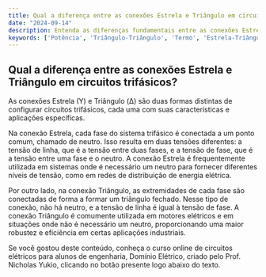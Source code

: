 ```yaml
---
title: Qual a diferença entre as conexões Estrela e Triângulo em circuitos trifásicos?
date: "2024-09-14"
description: Entenda as diferenças fundamentais entre as conexões Estrela e Triângulo em circuitos trifásicos.
keywords: ['Potência', 'Triângulo-Triângulo', 'Termo', 'Estrela-Triângulo', 'Tensão', 'Exercício', 'Aplicação']
---
```


## Qual a diferença entre as conexões Estrela e Triângulo em circuitos trifásicos?

As conexões Estrela (Y) e Triângulo (Δ) são duas formas distintas de configurar circuitos trifásicos, cada uma com suas características e aplicações específicas. 

Na conexão Estrela, cada fase do sistema trifásico é conectada a um ponto comum, chamado de neutro. Isso resulta em duas tensões diferentes: a tensão de linha, que é a tensão entre duas fases, e a tensão de fase, que é a tensão entre uma fase e o neutro. A conexão Estrela é frequentemente utilizada em sistemas onde é necessário um neutro para fornecer diferentes níveis de tensão, como em redes de distribuição de energia elétrica.

Por outro lado, na conexão Triângulo, as extremidades de cada fase são conectadas de forma a formar um triângulo fechado. Nesse tipo de conexão, não há neutro, e a tensão de linha é igual à tensão de fase. A conexão Triângulo é comumente utilizada em motores elétricos e em situações onde não é necessário um neutro, proporcionando uma maior robustez e eficiência em certas aplicações industriais.

Se você gostou deste conteúdo, conheça o curso online de circuitos elétricos para alunos de engenharia, Domínio Elétrico, criado pelo Prof. Nicholas Yukio, clicando no botão presente logo abaixo do texto.